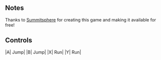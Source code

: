 ## Notes
Thanks to [Summitsphere](https://summitsphere.itch.io/) for creating this game and making it available for free!

## Controls

|A| Jump|
|B| Jump|
|X| Run|
|Y| Run|
